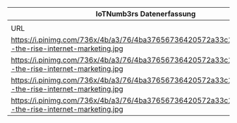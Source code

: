 |IoTNumb3rs Datenerfassung|||||||||||
| ---- | ---- | ---- | ---- | ---- | ---- | ---- | ---- | ---- | ---- | ---- |
||||||||||||
|URL|home_url|filename|device_class|device_count|market_class|market_volume|prognosis_year|publication_year|authorship_class|Dropbox folder|
|https://i.pinimg.com/736x/4b/a3/76/4ba37656736420572a33c1571e89405f--the-rise-internet-marketing.jpg|https://www.pinterest.de/kyriakoskasis/|file11_4ba37656736420572a33c1571e89405f--the-rise-internet-marketing.jpg|Smart Industry|12500000000|||2020||scientist|JinlinHolic/20181110-1800|
|https://i.pinimg.com/736x/4b/a3/76/4ba37656736420572a33c1571e89405f--the-rise-internet-marketing.jpg|https://www.pinterest.de/kyriakoskasis/|file11_4ba37656736420572a33c1571e89405f--the-rise-internet-marketing.jpg|Smartphone|12000000000|||2020||scientist||
|https://i.pinimg.com/736x/4b/a3/76/4ba37656736420572a33c1571e89405f--the-rise-internet-marketing.jpg|https://www.pinterest.de/kyriakoskasis/|file11_4ba37656736420572a33c1571e89405f--the-rise-internet-marketing.jpg|||invest.|175000000|2020||scientist||
|https://i.pinimg.com/736x/4b/a3/76/4ba37656736420572a33c1571e89405f--the-rise-internet-marketing.jpg|https://www.pinterest.de/kyriakoskasis/|file11_4ba37656736420572a33c1571e89405f--the-rise-internet-marketing.jpg|||invest.|53000000|2020|2018|scientist||
